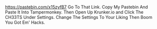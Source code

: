 https://pastebin.com/x15zyfB7 Go To That Link. Copy My Pastebin And Paste It Into Tampermonkey. Then Open Up Krunker.io and Click The CH33TS Under Settings. Change The Settings To Your Liking Then Boom You Got Em' Hacks.
